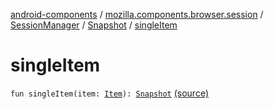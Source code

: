 [android-components](../../../index.md) / [mozilla.components.browser.session](../../index.md) / [SessionManager](../index.md) / [Snapshot](index.md) / [singleItem](./single-item.md)

# singleItem

`fun singleItem(item: `[`Item`](-item/index.md)`): `[`Snapshot`](index.md) [(source)](https://github.com/mozilla-mobile/android-components/blob/master/components/browser/session/src/main/java/mozilla/components/browser/session/SessionManager.kt#L316)